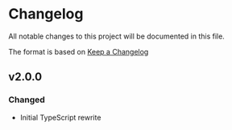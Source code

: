 # Changelog
All notable changes to this project will be documented in this file.

The format is based on [Keep a Changelog](https://keepachangelog.com/en/1.0.0/)

## v2.0.0
### Changed
- Initial TypeScript rewrite
